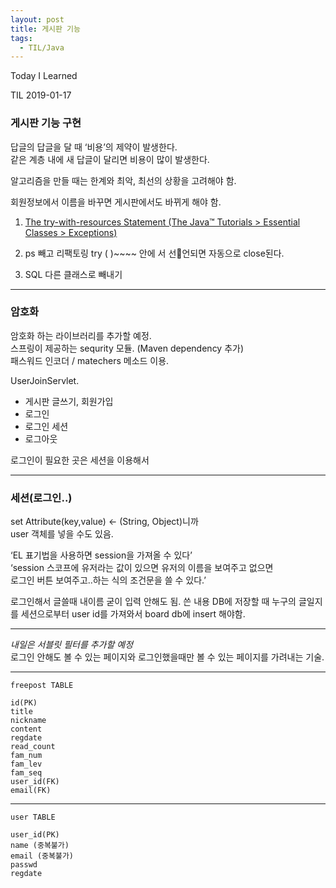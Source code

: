 ```yaml
---
layout: post
title: 게시판 기능 
tags:
  - TIL/Java
---
```


Today I Learned

TIL 2019-01-17

### 게시판 기능 구현

답글의 답글을 달 때 ‘비용’의 제약이 발생한다.  
같은 계층 내에 새 답글이 달리면 비용이 많이 발생한다.  

알고리즘을 만들 때는 한계와 최악, 최선의 상황을 고려해야 함.  

회원정보에서 이름을 바꾸면 게시판에서도 바뀌게 해야 함.  


1. [The try-with-resources Statement  (The Java™ Tutorials > Essential Classes > Exceptions)](https://docs.oracle.com/javase/tutorial/essential/exceptions/tryResourceClose.html)

2. ps 빼고 리팩토링
try ( )~~~~ 안에 서 선언되면 자동으로 close된다.

3. SQL 다른 클래스로 빼내기

---

### 암호화 
암호화 하는 라이브러리를 추가할 예정.  
스프링이 제공하는 sequrity 모듈. (Maven dependency 추가)  
패스워드 인코더 / matechers 메소드 이용.  

UserJoinServlet.

* 게시판 글쓰기, 회원가입 
* 로그인 
* 로그인 세션
* 로그아웃

로그인이 필요한 곳은 세션을 이용해서 


---

### 세션(로그인..)
set Attribute(key,value) <- (String, Object)니까  
user 객체를 넣을 수도 있음.

‘EL 표기법을 사용하면 session을 가져올 수 있다’  
‘session 스코프에 유저라는 값이 있으면 유저의 이름을 보여주고 없으면  
로그인 버튼 보여주고..하는 식의 조건문을 쓸 수 있다.’


로그인해서 글쓸때 내이름 굳이 입력 안해도 됨.
쓴 내용 DB에 저장할 때 누구의 글일지를 세션으로부터 user id를 가져와서 board db에 insert 해야함.

---

*내일은 서블릿 필터를 추가할 예정*  
로그인 안해도 볼 수 있는 페이지와 로그인했을때만 볼 수 있는 페이지를 가려내는 기술.

---
```
freepost TABLE

id(PK)
title
nickname
content
regdate
read_count
fam_num
fam_lev
fam_seq
user_id(FK)
email(FK)
```
---
```
user TABLE

user_id(PK)
name (중복불가)
email (중복불가)
passwd
regdate
```
